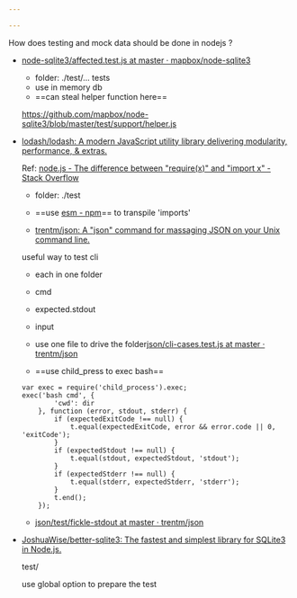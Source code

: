 ```yaml
---

---
```


How does testing and mock data should be done in nodejs ?

* [node-sqlite3/affected.test.js at master · mapbox/node-sqlite3](https://github.com/mapbox/node-sqlite3/blob/master/test/affected.test.js)

	* folder:  ./test/... tests
	* use in memory db 
	* ==can steal helper function here==
	
	https://github.com/mapbox/node-sqlite3/blob/master/test/support/helper.js
	
	
* [lodash/lodash: A modern JavaScript utility library delivering modularity, performance, & extras.](https://github.com/lodash/lodash)

	Ref: [node.js - The difference between "require(x)" and "import x" - Stack Overflow](https://stackoverflow.com/questions/46677752/the-difference-between-requirex-and-import-x?rq=1)
	
	
	* folder: ./test
	* ==use [esm - npm](https://www.npmjs.com/package/esm)== to transpile 'imports'

	* [trentm/json: A "json" command for massaging JSON on your Unix command line.](https://github.com/trentm/json)

	useful way to test cli
	
	* each in one folder
	* cmd
	* expected.stdout
	* input
	* use one file to drive the folder[json/cli-cases.test.js at master · trentm/json](https://github.com/trentm/json/blob/master/test/cli-cases.test.js)

		
	* ==use child_press to exec bash==
	```
	var exec = require('child_process').exec;
	exec('bash cmd', {
            'cwd': dir
        }, function (error, stdout, stderr) {
            if (expectedExitCode !== null) {
                t.equal(expectedExitCode, error && error.code || 0, 'exitCode');
            }
            if (expectedStdout !== null) {
                t.equal(stdout, expectedStdout, 'stdout');
            }
            if (expectedStderr !== null) {
                t.equal(stderr, expectedStderr, 'stderr');
            }
            t.end();
        });

	```
	
	* [json/test/fickle-stdout at master · trentm/json](https://github.com/trentm/json/tree/master/test/fickle-stdout)

* [JoshuaWise/better-sqlite3: The fastest and simplest library for SQLite3 in Node.js.](https://github.com/JoshuaWise/better-sqlite3)

	test/
	
	use global option to prepare the test


	